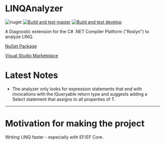 # LINQAnalyzer
![nuget](https://img.shields.io/nuget/v/LINQAnalyzer)
[![Build and test master](https://github.com/niko-la-petrovic/LINQAnalyzer/actions/workflows/msbuild.yml/badge.svg?branch=master)](https://github.com/niko-la-petrovic/LINQAnalyzer/actions/workflows/msbuild.yml)
[![Build and test develop](https://github.com/niko-la-petrovic/LINQAnalyzer/actions/workflows/dotnet.yml/badge.svg?branch=develop)](https://github.com/niko-la-petrovic/LINQAnalyzer/actions/workflows/dotnet.yml)

A Diagnostic extension for the C# .NET Compiler Platform ("Roslyn") to analyze LINQ.

[NuGet Package](https://www.nuget.org/packages/LINQAnalyzer/)

[Visual Studio Marketplace](https://marketplace.visualstudio.com/items?itemName=niko-la-petrovic.LINQAnalyzer)

# Latest Notes
- The analyzer only looks for expression statements that end with invocations with the IQueryable<T> return type and suggests adding a Select statement that assigns to all properties of T.

---

# Motivation for making the project

Writing LINQ faster - especially with EF/EF Core.
